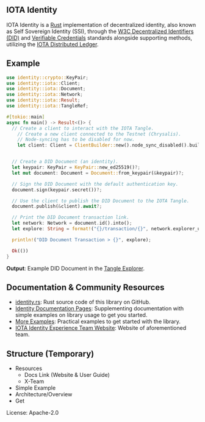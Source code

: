 ## IOTA Identity
IOTA Identity is a [Rust](https://www.rust-lang.org/) implementation of decentralized identity, also known as Self Sovereign Identity (SSI), through the [W3C Decentralized Identifiers (DID)](https://w3c.github.io/did-core/) and [Verifiable Credentials](https://www.w3.org/TR/vc-data-model/) standards alongside supporting methods, utilizing the [IOTA Distributed Ledger](https://www.iota.org).


## Example
```rust
use identity::crypto::KeyPair;
use identity::iota::Client;
use identity::iota::Document;
use identity::iota::Network;
use identity::iota::Result;
use identity::iota::TangleRef;

#[tokio::main]
async fn main() -> Result<()> {
  // Create a client to interact with the IOTA Tangle.
    // Create a new client connected to the Testnet (Chrysalis).
    // Node-syncing has to be disabled for now.
    let client: Client = ClientBuilder::new().node_sync_disabled().build().await?;


  // Create a DID Document (an identity).
  let keypair: KeyPair = KeyPair::new_ed25519()?;
  let mut document: Document = Document::from_keypair(&keypair)?;

  // Sign the DID Document with the default authentication key.
  document.sign(keypair.secret())?;

  // Use the client to publish the DID Document to the IOTA Tangle.
  document.publish(&client).await?;

  // Print the DID Document transaction link.
  let network: Network = document.id().into();
  let explore: String = format!("{}/transaction/{}", network.explorer_url(), document.message_id());

  println!("DID Document Transaction > {}", explore);

  Ok(())
}
```

**Output**: Example DID Document in the [Tangle Explorer](https://explorer.iota.org/mainnet/transaction/LESUXJUMJCOWGHU9CQQUIHCIPYELOBMHZT9CHCYHJPO9BONQ9IQIFJSREYNOCTYCTQYBHBMBBWJJZ9999).

## Documentation & Community Resources
- [identity.rs](https://github.com/iotaledger/identity.rs): Rust source code of this library on GitHub.
- [Identity Documentation Pages](https://identity.docs.iota.org/welcome.html): Supplementing documentation with simple examples on library usage to get you started.
- [More Examples](https://github.com/iotaledger/identity.rs/tree/dev/examples): Practical examples to get started with the library.
- [IOTA Identity Experience Team Website](https://iota-community.github.io/X-Team_IOTA_Identity/): Website of aforementioned team.

## Structure (Temporary)

- Resources
  - Docs Link (Website & User Guide)
  - X-Team
- Simple Example
- Architecture/Overview
- Get



License: Apache-2.0
